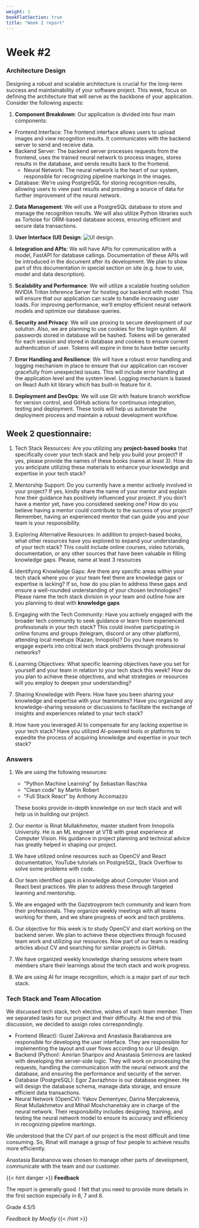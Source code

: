 ```yaml
---
weight: 1
bookFlatSection: true
title: "Week 2 report"
---
```


# **Week #2**

### **Architecture Design**

Designing a robust and scalable architecture is crucial for the long-term success and maintainability of your software project. This week, focus on defining the architecture that will serve as the backbone of your application. Consider the following aspects:

1. **Component Breakdown**: 
Our application is divided into four main components:
- Frontend Interface: The frontend interface allows users to upload images and view recognition results. It communicates with the backend server to send and receive data.
- Backend Server: The backend server processes requests from the frontend, uses the trained neural network to process images, stores results in the database, and sends results back to the frontend.
  - Neural Network: The neural network is the heart of our system, responsible for recognizing pipeline markings in the images.
- Database: We're using PostgreSQL for storing recognition results, allowing users to view past results and providing a source of data for further improvement of the neural network.


2. **Data Management**: 
We will use a PostgreSQL database to store and manage the recognition results. We will also utilize Python libraries such as Tortoise for ORM-based database access, ensuring efficient and secure data transactions.

3. **User Interface (UI) Design**: 
![UI design](/PipeVision/UIdesign.png "Design").

4. **Integration and APIs**: 
We will have APIs for communication with a model, FastAPI for database callings. Documentation of these APIs will be introduced in the document after its development. We plan to show part of this documentation in special section on site (e.g. how to use, model and data description).

5. **Scalability and Performance**: 
We will utilize a scalable hosting solution NVIDIA Triton Inference Server for hosting our backend with model. This will ensure that our application can scale to handle increasing user loads. For improving performance, we'll employ efficient neural network models and optimize our database queries.

6. **Security and Privacy**: 
We will use proxing to secure development of our solution. Also, we are planning to use cookies for the login system. All passwords stored in database will be hashed. Tokens will be generated for each session and stored in database and cookies to ensure current authentication of user. Tokens will expire in time to have better security.

7. **Error Handling and Resilience**: 
We will have a robust error handling and logging mechanism in place to ensure that our application can recover gracefully from unexpected issues. This will include error handling at the application level and the system level. Logging mechanism is based on React Auth kit library which has built-in feature for it.

8. **Deployment and DevOps**: 
We will use Git with feature branch workflow for version control, and GitHub actions for continuous integration, testing and deployment. These tools will help us automate the deployment process and maintain a robust development workflow.


## **Week 2 questionnaire:**  

1. Tech Stack Resources: Are you utilizing any **project-based books** that specifically cover your tech stack and help you build your project? If yes, please provide the names of these books (name at least 3). How do you anticipate utilizing these materials to enhance your knowledge and expertise in your tech stack?


2. Mentorship Support: Do you currently have a mentor actively involved in your project? If yes, kindly share the name of your mentor and explain how their guidance has positively influenced your project. If you don't have a mentor yet, have you considered seeking one? How do you believe having a mentor could contribute to the success of your project? Remember, having an experienced mentor that can guide you and your team is your responsibility.


3. Exploring Alternative Resources: In addition to project-based books, what other resources have you explored to expand your understanding of your tech stack? This could include online courses, video tutorials, documentation, or any other sources that have been valuable in filling knowledge gaps. Please, name at least 3 resources


4. Identifying Knowledge Gaps: Are there any specific areas within your tech stack where you or your team feel there are knowledge gaps or expertise is lacking? If so, how do you plan to address these gaps and ensure a well-rounded understanding of your chosen technologies? Please name the tech stack division in your team and outline how are you planning to deal with **knowledge gaps**


5. Engaging with the Tech Community: Have you actively engaged with the broader tech community to seek guidance or learn from experienced professionals in your tech stack? This could involve participating in online forums and groups (telegram, discord or any other platform), attending local meetups (Kazan, Innopolis)? Do you have means to engage experts into critical tech stack problems through professional networks?


6. Learning Objectives: What specific learning objectives have you set for yourself and your team in relation to your tech stack this week? How do you plan to achieve these objectives, and what strategies or resources will you employ to deepen your understanding?


7. Sharing Knowledge with Peers: How have you been sharing your knowledge and expertise with your teammates? Have you organized any knowledge-sharing sessions or discussions to facilitate the exchange of insights and experiences related to your tech stack?


8. How have you leveraged AI to compensate for any lacking expertise in your tech stack? Have you utilized AI-powered tools or platforms to expedite the process of acquiring knowledge and expertise in your tech stack?


### Answers
1. We are using the following resources:
    - "Python Machine Learning" by Sebastian Raschka
    - "Clean code" by Martin Robert
    - "Full Stack React" by Anthony Accomazzo
  
    These books provide in-depth knowledge on our tech stack and will help us in building our project.

2. Our mentor is Rinat Mullakhmetov, master student from Innopolis University. He is an ML engineer at VTB with great experience at Computer Vision. His guidance in project planning and technical advice has greatly helped in shaping our project.
3. We have utilized online resources such as OpenCV and React documentation, YouTube tutorials on PostgreSQL, Stack Overflow to solve some problems with code.
4. Our team identified gaps in knowledge about Computer Vision and React best practices. We plan to address these through targeted learning and mentorship.
5. We are engaged with the Gazstroyprom tech community and learn from their professionals. They organize weekly meetings with all teams working for them, and we share progress of work and tech problems.
6. Our objective for this week is to study OpenCV and start working on the backend server. We plan to achieve these objectives through focused team work and utilizing our resources. Now part of our team is reading articles about CV and searching for similar projects in GitHub.
7. We have organized weekly knowledge sharing sessions where team members share their learnings about the tech stack and work progress. 
8. We are using AI for image recognition, which is a major part of our tech stack.




### **Tech Stack and Team Allocation**

We discussed tech stack, tech elective, wishes of each team member. Then we separated tasks for our project and their difficulty. At the end of this discussion, we decided to assign roles correspondingly.
- Frontend (React): Guzel Zakirova and Anastasia Barabanova are responsible for developing the user interface. They are responsible for implementing the layout and user flows according to our UI design.
- Backend (Python): Amirlan Sharipov and Anastasia Smirnova are tasked with developing the server-side logic. They will work on processing the requests, handling the communication with the neural network and the database, and ensuring the performance and security of the server.
- Database (PostgreSQL): Egor Zavrazhnov is our database engineer. He will design the database schema, manage data storage, and ensure efficient data transactions.
- Neural Network (OpenCV): Yakov Dementyev, Darina Merzakreeva, Rinat Mullakhmetov and Mihail Moshchanetsky are in charge of the neural network. Their responsibility includes designing, training, and testing the neural network model to ensure its accuracy and efficiency in recognizing pipeline markings.

We understood that the CV part of our project is the most difficult and time consuming. So, Rinat will manage a group of four people to achieve results more efficiently.

Anastasia Barabanova was chosen to manage other parts of development, communicate with the team and our customer. 


{{< hint danger >}}
**Feedback** 

The report is generally good. I felt that you need to provide more details in the first section especially in 6, 7 and 8.

Grade 4.5/5

 

_Feedback by Moofiy_
{{< /hint >}}